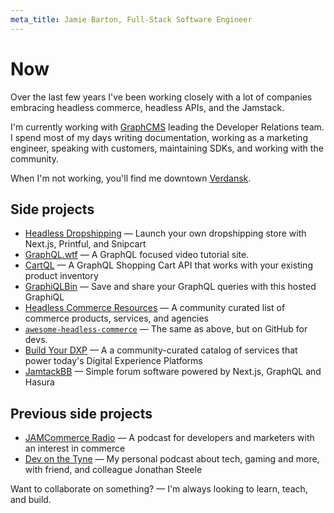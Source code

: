 ```yaml
---
meta_title: Jamie Barton, Full-Stack Software Engineer
---
```


# Now

Over the last few years I've been working closely with a lot of companies embracing headless commerce, headless APIs, and the Jamstack.

I'm currently working with [GraphCMS](https://graphcms.com) leading the Developer Relations team. I spend most of my days writing documentation, working as a marketing engineer, speaking with customers, maintaining SDKs, and working with the community.

When I'm not working, you'll find me downtown [Verdansk](https://callofduty.fandom.com/wiki/Verdansk).

## Side projects

- [Headless Dropshipping](https://headlessdropshipping.com) &mdash; Launch your own dropshipping store with Next.js, Printful, and Snipcart
- [GraphQL.wtf](https://graphql.wtf) &mdash; A GraphQL focused video tutorial site.
- [CartQL](https://cartql.com) &mdash; A GraphQL Shopping Cart API that works with your existing product inventory
- [GraphiQLBin](https://graphiqlbin.com) &mdash; Save and share your GraphQL queries with this hosted GraphiQL
- [Headless Commerce Resources](https://headlesscommerce.org) &mdash; A community curated list of commerce products, services, and agencies
- [`awesome-headless-commerce`](https://github.com/notrab/awesome-headless-commerce) &mdash; The same as above, but on GitHub for devs.
- [Build Your DXP](https://buildyourdxp.com) &mdash; A a community-curated catalog of services that power today's Digital Experience Platforms
- [JamtackBB](https://jamstackbb.dev) &mdash; Simple forum software powered by Next.js, GraphQL and Hasura

## Previous side projects

- [JAMCommerce Radio](https://jamcommerce.dev) &mdash; A podcast for developers and marketers with an interest in commerce
- [Dev on the Tyne](https://podcasts.apple.com/gb/podcast/dev-on-the-tyne/id1497049763) &mdash; My personal podcast about tech, gaming and more, with friend, and colleague Jonathan Steele

Want to collaborate on something? &mdash; I'm always looking to learn, teach, and build.
